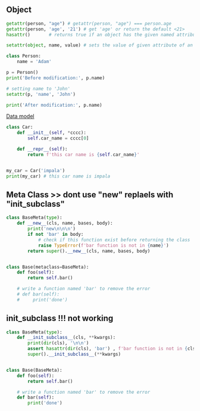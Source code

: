 ## Object
```python
getattr(person, "age") # getattr(person, "age") === person.age
getattr(person, 'age', '21') # get 'age' or return the default <21>
hasattr()       # returns true if an object has the given named attribute and false if it does not.

setattr(object, name, value) # sets the value of given attribute of an object
```


```python
class Person:
    name = 'Adam'

p = Person()
print('Before modification:', p.name)

# setting name to 'John'
setattr(p, 'name', 'John')

print('After modification:', p.name)
```


[Data model](https://docs.python.org/3/reference/datamodel.html#object.__repr__)


```python
class Car:
    def __init__(self, *cccc):
        self.car_name = cccc[0]

    def __repr__(self):
        return f'this car name is {self.car_name}'


my_car = Car('impala')
print(my_car) # this car name is impala
```



## Meta Class >> dont use "__new__" replaels with "__init_subclass__"
```python
class BaseMeta(type):
    def __new__(cls, name, bases, body):
        print('new\n\n\n')
        if not 'bar' in body:
            # check if this function exist before returning the class
            raise TypeError(f'bar function is not in {name}')
        return super().__new__(cls, name, bases, body)


class Base(metaclass=BaseMeta):
    def foo(self):
        return self.bar()

    # write a function named 'bar' to remove the error
    # def bar(self):
    #     print('done')
```


## __init_subclass__ !!! not working
```python
class BaseMeta(type):
    def __init_subclass__(cls, **kwargs):
        print(dir(cls), '\n\n')
        assert hasattr(dir(cls), 'bar') , f'bar function is not in {cls.__name__}'
        super().__init_subclass__(**kwargs)


class Base(BaseMeta):
    def foo(self):
        return self.bar()

    # write a function named 'bar' to remove the error
    def bar(self):
        print('done')
```
